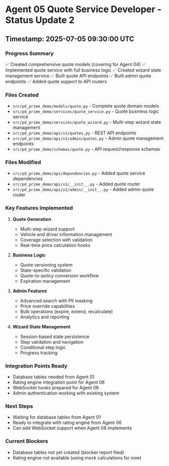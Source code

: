 # Agent 05 Quote Service Developer - Status Update 2

## Timestamp: 2025-07-05 09:30:00 UTC

### Progress Summary

✅ Created comprehensive quote models (covering for Agent 04)
✅ Implemented quote service with full business logic
✅ Created wizard state management service
✅ Built quote API endpoints
✅ Built admin quote endpoints
✅ Added quote support to API routers

### Files Created

- `src/pd_prime_demo/models/quote.py` - Complete quote domain models
- `src/pd_prime_demo/services/quote_service.py` - Quote business logic service
- `src/pd_prime_demo/services/quote_wizard.py` - Multi-step wizard state management
- `src/pd_prime_demo/api/v1/quotes.py` - REST API endpoints
- `src/pd_prime_demo/api/v1/admin/quotes.py` - Admin quote management endpoints
- `src/pd_prime_demo/schemas/quote.py` - API request/response schemas

### Files Modified

- `src/pd_prime_demo/api/dependencies.py` - Added quote service dependencies
- `src/pd_prime_demo/api/v1/__init__.py` - Added quote router
- `src/pd_prime_demo/api/v1/admin/__init__.py` - Added admin quote router

### Key Features Implemented

1. **Quote Generation**
   - Multi-step wizard support
   - Vehicle and driver information management
   - Coverage selection with validation
   - Real-time price calculation hooks

2. **Business Logic**
   - Quote versioning system
   - State-specific validation
   - Quote-to-policy conversion workflow
   - Expiration management

3. **Admin Features**
   - Advanced search with PII masking
   - Price override capabilities
   - Bulk operations (expire, extend, recalculate)
   - Analytics and reporting

4. **Wizard State Management**
   - Session-based state persistence
   - Step validation and navigation
   - Conditional step logic
   - Progress tracking

### Integration Points Ready

- Database tables needed from Agent 01
- Rating engine integration point for Agent 06
- WebSocket hooks prepared for Agent 08
- Admin authentication working with existing system

### Next Steps

- Waiting for database tables from Agent 01
- Ready to integrate with rating engine from Agent 06
- Can add WebSocket support when Agent 08 implements

### Current Blockers

- Database tables not yet created (blocker report filed)
- Rating engine not available (using mock calculations for now)

